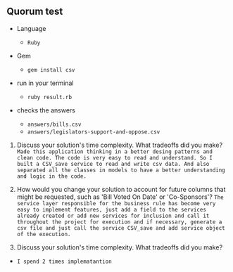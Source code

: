 ## Quorum test
 
- Language
  - `Ruby`

- Gem
  - `gem install csv`
  
- run in your terminal 
  - `ruby result.rb`
  
 - checks the answers 
   - `answers/bills.csv`
   - `answers/legislators-support-and-oppose.csv`

1. Discuss your solution's time complexity. What tradeoffs did you make?
   ` Made this application thinking in a better desing patterns and clean code. The code is very easy to read and understand. So I built a CSV_save service to read and write csv data. And also separated all the classes in models to have a better understanding and logic in the code.`

2. How would you change your solution to account for future columns that might be requested, such as 'Bill Voted On Date' or 'Co-Sponsors'?
  `The service layer responsible for the business rule has become very easy to implement features, just add a field to the services     already created or add new services for inclusion and call it throughout the project for execution and if necessary, generate a csv file and just call the service CSV_save and add service object of the execution.`

3. Discuss your solution's time complexity. What tradeoffs did you make?
  - `I spend 2 times implematantion`
